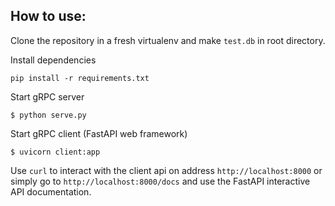 ## How to use:

Clone the repository in a fresh virtualenv and make ``test.db`` in root directory. 

Install dependencies
```
pip install -r requirements.txt
```

Start gRPC server
```
$ python serve.py
```

Start gRPC client (FastAPI web framework)
```
$ uvicorn client:app
```

Use ``curl`` to interact with the client api on address ``http://localhost:8000``
or simply go to ``http://localhost:8000/docs`` and use the FastAPI interactive 
API documentation.